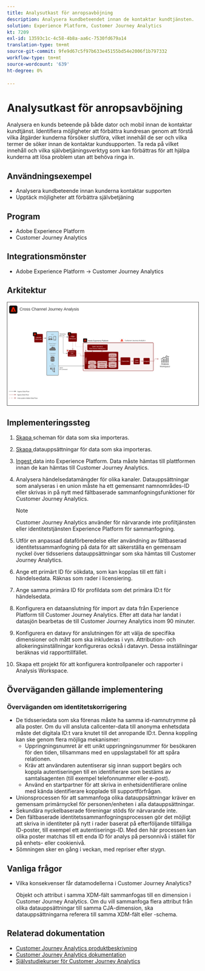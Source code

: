 ```yaml
---
title: Analysutkast för anropsavböjning
description: Analysera kundbeteendet innan de kontaktar kundtjänsten.
solution: Experience Platform, Customer Journey Analytics
kt: 7209
exl-id: 13593c1c-4c58-4b8a-aa6c-7530fd679a14
translation-type: tm+mt
source-git-commit: 9fe9d67c5f97b633e45155bd54e2006f1b797332
workflow-type: tm+mt
source-wordcount: '639'
ht-degree: 0%

---
```


# Analysutkast för anropsavböjning

Analysera en kunds beteende på både dator och mobil innan de kontaktar kundtjänst. Identifiera möjligheter att förbättra kundresan genom att förstå vilka åtgärder kunderna försöker slutföra, vilket innehåll de ser och vilka termer de söker innan de kontaktar kundsupporten. Ta reda på vilket innehåll och vilka självbetjäningsverktyg som kan förbättras för att hjälpa kunderna att lösa problem utan att behöva ringa in.

## Användningsexempel

* Analysera kundbeteende innan kunderna kontaktar supporten
* Upptäck möjligheter att förbättra självbetjäning

## Program

* Adobe Experience Platform
* Customer Journey Analytics

## Integrationsmönster

* Adobe Experience Platform → Customer Journey Analytics

## Arkitektur

<img src="assets/CJA.svg" alt="Referensarkitektur för Customer Journey Analytics Blueprint" style="border:1px solid #4a4a4a" />

## Implementeringssteg

1. [Skapa ](https://experienceleague.adobe.com/docs/platform-learn/tutorials/schemas/create-a-schema.html) scheman för data som ska importeras.
1. [Skapa ](https://experienceleague.adobe.com/docs/platform-learn/tutorials/data-ingestion/create-datasets-and-ingest-data.html) datauppsättningar för data som ska importeras.
1. [Ingest ](https://experienceleague.adobe.com/?recommended=ExperiencePlatform-D-1-2020.1.dataingestion) data into Experience Platform.
Data måste hämtas till plattformen innan de kan hämtas till Customer Journey Analytics.
1. Analysera händelsedatamängder för olika kanaler.
Datauppsättningar som analyseras i en union måste ha ett gemensamt namnområdes-ID eller skrivas in på nytt med fältbaserade sammanfogningsfunktioner för Customer Journey Analytics. 

   >[!NOTE]
   >
   >Customer Journey Analytics använder för närvarande inte profiltjänsten eller identitetstjänsten Experience Platform för sammanfogning.

1. Utför en anpassad dataförberedelse eller användning av fältbaserad identitetssammanfogning på data för att säkerställa en gemensam nyckel över tidsseriens datauppsättningar som ska hämtas till Customer Journey Analytics.
1. Ange ett primärt ID för sökdata, som kan kopplas till ett fält i händelsedata. Räknas som rader i licensiering.
1. Ange samma primära ID för profildata som det primära ID:t för händelsedata.
1. Konfigurera en dataanslutning för import av data från Experience Platform till Customer Journey Analytics. Efter att data har landat i datasjön bearbetas de till Customer Journey Analytics inom 90 minuter.
1. Konfigurera en datavy för anslutningen för att välja de specifika dimensioner och mått som ska inkluderas i vyn. Attribution- och allokeringsinställningar konfigureras också i datavyn. Dessa inställningar beräknas vid rapporttillfället.
1. Skapa ett projekt för att konfigurera kontrollpaneler och rapporter i Analysis Workspace.

## Överväganden gällande implementering

### Överväganden om identitetskorrigering

* De tidsseriedata som ska förenas måste ha samma id-namnutrymme på alla poster. Om du vill ansluta callcenter-data till anonyma enhetsdata måste det digitala ID:t vara knutet till det anropande ID:t. Denna koppling kan ske genom flera möjliga mekanismer:
   * Uppringningsnumret är ett unikt uppringningsnummer för besökaren för den tiden, tillsammans med en uppslagstabell för att spåra relationen.
   * Kräv att användaren autentiserar sig innan support begärs och koppla autentiseringen till en identifierare som bestäms av samtalsagenten (till exempel telefonnummer eller e-post).
   * Använd en startpartner för att skriva in enhetsidentifierare online med kända identifierare kopplade till supportförfrågan.
* Unionsprocessen för att sammanfoga olika datauppsättningar kräver en gemensam primärnyckel för personen/enheten i alla datauppsättningar.
* Sekundära nyckelbaserade föreningar stöds för närvarande inte.
* Den fältbaserade identitetssammanfogningsprocessen gör det möjligt att skriva in identiteter på nytt i rader baserat på efterföljande tillfälliga ID-poster, till exempel ett autentiserings-ID. Med den här processen kan olika poster matchas till ett enda ID för analys på personnivå i stället för på enhets- eller cookienivå.
* Sömningen sker en gång i veckan, med repriser efter stygn.

## Vanliga frågor

* Vilka konsekvenser får datamodellerna i Customer Journey Analytics?

   Objekt och attribut i samma XDM-fält sammanfogas till en dimension i Customer Journey Analytics. Om du vill sammanfoga flera attribut från olika datauppsättningar till samma CJA-dimension, ska datauppsättningarna referera till samma XDM-fält eller -schema.

## Relaterad dokumentation

* [Customer Journey Analytics produktbeskrivning](https://helpx.adobe.com/legal/product-descriptions/customer-journey-analytics.html)
* [Customer Journey Analytics dokumentation](https://experienceleague.adobe.com/docs/customer-journey-analytics.html)
* [Självstudiekurser för Customer Journey Analytics](https://experienceleague.adobe.com/docs/customer-journey-analytics-learn/tutorials/overview.html)
